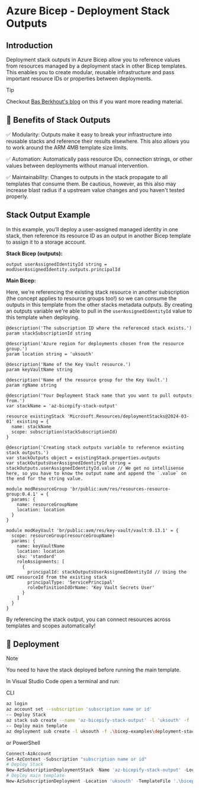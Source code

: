# Azure Bicep - Deployment Stack Outputs

## Introduction

Deployment stack outputs in Azure Bicep allow you to reference values from resources managed by a deployment stack in other Bicep templates. This enables you to create modular, reusable infrastructure and pass important resource IDs or properties between deployments.

> [!TIP]  
> Checkout [Bas Berkhout's blog](https://under-ctrl.com/posts/azure-deployment-stacks-arm-limits-p-1/) on this if you want more reading material.

## 📃 Benefits of Stack Outputs

✅ Modularity: Outputs make it easy to break your infrastructure into reusable stacks and reference their results elsewhere. This also allows you to work around the ARM 4MB template size limits.

✅ Automation: Automatically pass resource IDs, connection strings, or other values between deployments without manual intervention.

✅ Maintainability: Changes to outputs in the stack propagate to all templates that consume them. Be cautious, however, as this also may increase blast radius if a upstream value changes and you haven't tested properly.

## Stack Output Example

In this example, you’ll deploy a user-assigned managed identity in one stack, then reference its resource ID as an output in another Bicep template to assign it to a storage account.

**Stack Bicep (outputs):**

```bicep
output userAssignedIdentityId string = modUserAssignedIdentity.outputs.principalId
```

**Main Bicep:**

Here, we're referencing the existing stack resource in another subscription (the concept applies to resource groups too!) so we can consume the outputs in this template from the other stacks metadata outputs. By creating an outputs variable we're able to pull in the `userAssignedIdentityId` value to this template when deploying.

```bicep
@description('The subscription ID where the referenced stack exists.')
param stackSubscriptionId string

@description('Azure region for deployments chosen from the resource group.')
param location string = 'uksouth'

@description('Name of the Key Vault resource.')
param keyVaultName string

@description('Name of the resource group for the Key Vault.')
param rgName string

@description('Your Deployment Stack name that you want to pull outputs from.')
var stackName = 'az-bicepify-stack-output'

resource existingStack 'Microsoft.Resources/deploymentStacks@2024-03-01' existing = {
  name: stackName
  scope: subscription(stackSubscriptionId)
}

@description('Creating stack outputs variable to reference existing stack outputs.')
var stackOutputs object = existingStack.properties.outputs
var stackOutputsUserAssignedIdentityId string = stackOutputs.userAssignedIdentityId.value // We get no intellisense here, so you have to know the output name and append the `.value` on the end for the string value.

module modResourceGroup 'br/public:avm/res/resources-resource-group:0.4.1' = {
  params: {
    name: resourceGroupName
    location: location
  }
}

module modKeyVault 'br/public:avm/res/key-vault/vault:0.13.1' = {
  scope: resourceGroup(resourceGroupName)
  params: {
    name: keyVaultName
    location: location
    sku: 'standard'
    roleAssignments: [
      {
        principalId: stackOutputsUserAssignedIdentityId // Using the UMI resourceId from the existing stack
        principalType: 'ServicePrincipal'
        roleDefinitionIdOrName: 'Key Vault Secrets User'
      }
    ]
  }
}
```

By referencing the stack output, you can connect resources across templates and scopes automatically!

## 🚀 Deployment

> [!NOTE]  
> You need to have the stack deployed before running the main template.

In Visual Studio Code open a terminal and run:

CLI

```bash
az login
az account set --subscription 'subscription name or id'
-- Deploy Stack
az stack sub create --name 'az-bicepify-stack-output' -l 'uksouth' -f .\bicep-examples\deployment-stacks-outputs\stacks.bicep -p .\bicep-examples\deployment-stacks-outputs\stacks.bicepparam  --action-on-unmanage 'deleteAll' --deny-settings-mode 'none'
-- Deploy main template
az deployment sub create -l uksouth -f .\bicep-examples\deployment-stacks-outputs\main.bicep -p .\bicep-examples\deployment-stacks-outputs\main.bicepparam
```

or PowerShell

```powershell
Connect-AzAccount
Set-AzContext -Subscription "subscription name or id"
# Deploy Stack
New-AzSubscriptionDeploymentStack -Name 'az-bicepify-stack-output' -Location 'uksouth' -TemplateFile '.\bicep-examples\deployment-stacks-outputs\stacks.bicep' -TemplateParameterFile '.\bicep-examples\deployment-stacks-outputs\stacks.bicepparam' -ActionOnUnmanage 'deleteAll' -DenySettingsMode 'none' 
# Deploy main template
New-AzSubscriptionDeployment -Location 'uksouth' -TemplateFile '.\bicep-examples\deployment-stacks-outputs\main.bicep' -TemplateParameterFile '.\bicep-examples\deployment-stacks-outputs\main.bicepparam'
```
